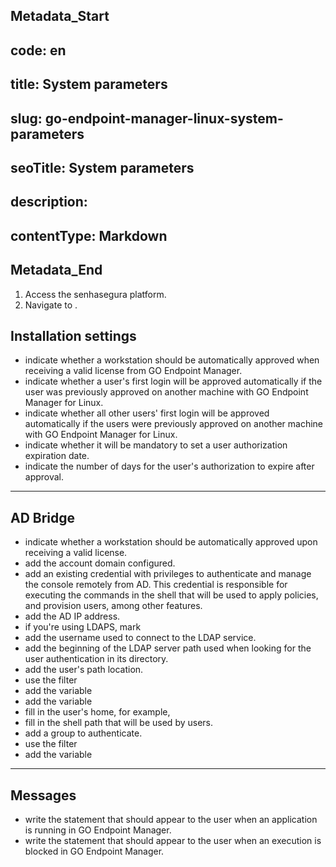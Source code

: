 ## Metadata_Start 
## code: en
## title: System parameters 
## slug: go-endpoint-manager-linux-system-parameters 
## seoTitle: System parameters 
## description:  
## contentType: Markdown 
## Metadata_End
1. Access the senhasegura platform.
2. Navigate to . 

## Installation settings
*  indicate whether a workstation should be automatically approved when receiving a valid license from GO Endpoint Manager.
*  indicate whether a user's first login will be approved automatically if the user was previously approved on another machine with GO Endpoint Manager for Linux.
*  indicate whether all other users' first login will be approved automatically if the users were previously approved on another machine with GO Endpoint Manager for Linux.
*  indicate whether it will be mandatory to set a user authorization expiration date.
*  indicate the number of days for the user's authorization to expire after approval. 

* * *

## AD Bridge
*  indicate whether a workstation should be automatically approved upon receiving a valid license.
*  add the account domain configured.
*  add an existing credential with privileges to authenticate and manage the console remotely from AD. This credential is responsible for executing the commands in the shell that will be used to apply policies, and provision users, among other features.
*  add the AD IP address.
*  if you're using LDAPS, mark 
*  add the username used to connect to the LDAP service.
*  add the beginning of the LDAP server path used when looking for the user authentication in its directory.
*  add the user's path location.
*  use the filter 
*  add the variable 
*  add the variable 
*  fill in the user's home, for example, 
*  fill in the shell path that will be used by users.
*  add a group to authenticate.
*  use the filter 
*  add the variable 

* * *

## Messages
*  write the statement that should appear to the user when an application is running in GO Endpoint Manager.
*  write the statement that should appear to the user when an execution is blocked in GO Endpoint Manager.